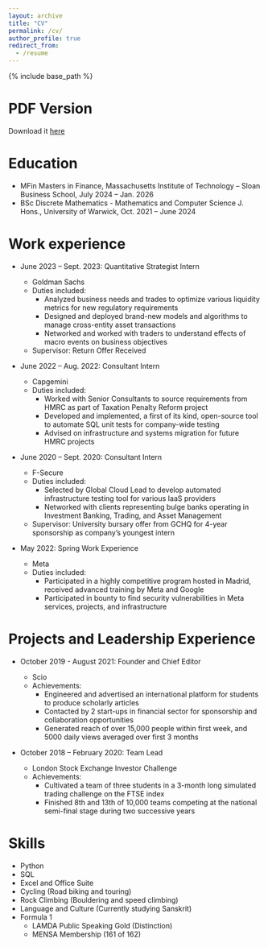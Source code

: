 ```yaml
---
layout: archive
title: "CV"
permalink: /cv/
author_profile: true
redirect_from:
  - /resume
---
```


{% include base_path %}

PDF Version
======
Download it [here](assets/CV.pdf)

Education
======
* MFin Masters in Finance, Massachusetts Institute of Technology – Sloan Business School, July 2024 – Jan. 2026
* BSc Discrete Mathematics - Mathematics and Computer Science J. Hons., University of Warwick, Oct. 2021 – June 2024

Work experience
======
* June 2023 – Sept. 2023: Quantitative Strategist Intern
  * Goldman Sachs
  * Duties included: 
    - Analyzed business needs and trades to optimize various liquidity metrics for new regulatory requirements
    - Designed and deployed brand-new models and algorithms to manage cross-entity asset transactions
    - Networked and worked with traders to understand effects of macro events on business objectives
  * Supervisor: Return Offer Received

* June 2022 – Aug. 2022: Consultant Intern
  * Capgemini
  * Duties included:
    - Worked with Senior Consultants to source requirements from HMRC as part of Taxation Penalty Reform project
    - Developed and implemented, a first of its kind, open-source tool to automate SQL unit tests for company-wide testing
    - Advised on infrastructure and systems migration for future HMRC projects

* June 2020 – Sept. 2020: Consultant Intern
  * F-Secure
  * Duties included:
    - Selected by Global Cloud Lead to develop automated infrastructure testing tool for various IaaS providers
    - Networked with clients representing bulge banks operating in Investment Banking, Trading, and Asset Management
  * Supervisor: University bursary offer from GCHQ for 4-year sponsorship as company’s youngest intern

* May 2022: Spring Work Experience
  * Meta
  * Duties included:
    - Participated in a highly competitive program hosted in Madrid, received advanced training by Meta and Google
    - Participated in bounty to find security vulnerabilities in Meta services, projects, and infrastructure

Projects and Leadership Experience
======
* October 2019 - August 2021: Founder and Chief Editor
  * Scio
  * Achievements:
    - Engineered and advertised an international platform for students to produce scholarly articles
    - Contacted by 2 start-ups in financial sector for sponsorship and collaboration opportunities
    - Generated reach of over 15,000 people within first week, and 5000 daily views averaged over first 3 months

* October 2018 – February 2020: Team Lead
  * London Stock Exchange Investor Challenge
  * Achievements:
    - Cultivated a team of three students in a 3-month long simulated trading challenge on the FTSE index
    - Finished 8th and 13th of 10,000 teams competing at the national semi-final stage during two successive years

Skills
======
* Python
* SQL
* Excel and Office Suite
* Cycling (Road biking and touring)
* Rock Climbing (Bouldering and speed climbing)
* Language and Culture (Currently studying Sanskrit)
* Formula 1
  * LAMDA Public Speaking Gold (Distinction)
  * MENSA Membership (161 of 162)